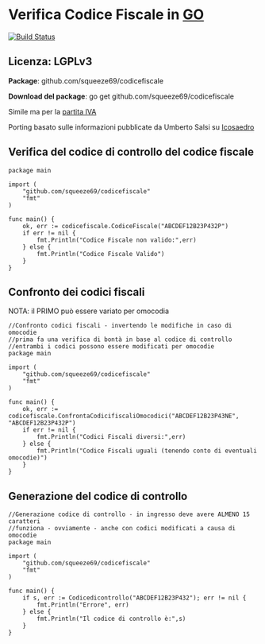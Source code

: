 # Verifica Codice Fiscale in [GO](http://golang.org)
[![Build Status](https://travis-ci.org/squeeze69/codicefiscale.svg?branch=master)](https://travis-ci.org/squeeze69/codicefiscale)
## Licenza: LGPLv3

**Package**: github.com/squeeze69/codicefiscale

**Download del package**: go get github.com/squeeze69/codicefiscale

Simile ma per la [partita IVA](https://github.com/squeeze69/partitaiva)

Porting basato sulle informazioni pubblicate da Umberto Salsi su [Icosaedro](http://www.icosaedro.it/cf-pi/index.html)

## Verifica del codice di controllo del codice fiscale
```
package main

import (
	"github.com/squeeze69/codicefiscale"
	"fmt"
)

func main() {
	ok, err := codicefiscale.CodiceFiscale("ABCDEF12B23P432P")
	if err != nil {
		fmt.Println("Codice Fiscale non valido:",err)
	} else {
		fmt.Println("Codice Fiscale Valido")
	}
}
```

## Confronto dei codici fiscali

NOTA: il PRIMO può essere variato per omocodia
```
//Confronto codici fiscali - invertendo le modifiche in caso di omocodie
//prima fa una verifica di bontà in base al codice di controllo
//entrambi i codici possono essere modificati per omocodie
package main

import (
	"github.com/squeeze69/codicefiscale"
	"fmt"
)

func main() {
	ok, err := codicefiscale.ConfrontaCodicifiscaliOmocodici("ABCDEF12B23P43NE", "ABCDEF12B23P432P")
	if err != nil {
		fmt.Println("Codici Fiscali diversi:",err)
	} else {
		fmt.Println("Codice Fiscali uguali (tenendo conto di eventuali omocodie)")
	}
}
```

## Generazione del codice di controllo
```
//Generazione codice di controllo - in ingresso deve avere ALMENO 15 caratteri
//funziona - ovviamente - anche con codici modificati a causa di omocodie
package main

import (
	"github.com/squeeze69/codicefiscale"
	"fmt"
)

func main() {
	if s, err := Codicedicontrollo("ABCDEF12B23P432"); err != nil {
		fmt.Println("Errore", err)
	} else {
		fmt.Println("Il codice di controllo è:",s)
	}
}
```
